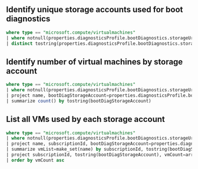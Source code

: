 ## Identify unique storage accounts used for boot diagnostics

```sql
where type == "microsoft.compute/virtualmachines"
| where notnull(properties.diagnosticsProfile.bootDiagnostics.storageUri)
| distinct tostring(properties.diagnosticsProfile.bootDiagnostics.storageUri)
```
## Identify number of virtual machines by storage account

```sql
where type == "microsoft.compute/virtualmachines"
| where notnull(properties.diagnosticsProfile.bootDiagnostics.storageUri)
| project name, bootDiagStorageAccount=properties.diagnosticsProfile.bootDiagnostics.storageUri
| summarize count() by tostring(bootDiagStorageAccount)
```
## List all VMs used by each storage account

```sql
where type == "microsoft.compute/virtualmachines"
| where notnull(properties.diagnosticsProfile.bootDiagnostics.storageUri)
| project name, subscriptionId, bootDiagStorageAccount=properties.diagnosticsProfile.bootDiagnostics.storageUri
| summarize vmList=make_set(name) by subscriptionId, tostring(bootDiagStorageAccount)
| project subscriptionId, tostring(bootDiagStorageAccount), vmCount=array_length(vmList), vmList
| order by vmCount asc
```

